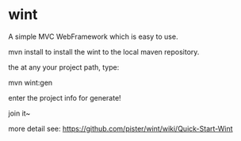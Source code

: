 wint
====

A simple MVC WebFramework which is easy to use.

mvn install to install the wint to the local maven repository.

the at any your project path, type:

mvn wint:gen

enter the project info for generate!

join it~

more detail see: https://github.com/pister/wint/wiki/Quick-Start-Wint 
